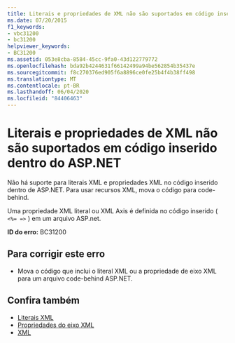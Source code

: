 ```yaml
---
title: Literais e propriedades de XML não são suportados em código inserido dentro do ASP.NET
ms.date: 07/20/2015
f1_keywords:
- vbc31200
- bc31200
helpviewer_keywords:
- BC31200
ms.assetid: 053e8cba-8584-45cc-9fa0-43d122779772
ms.openlocfilehash: bda92b4244631f66142499a94be562854b35437e
ms.sourcegitcommit: f8c270376ed905f6a8896ce0fe25b4f4b38ff498
ms.translationtype: MT
ms.contentlocale: pt-BR
ms.lasthandoff: 06/04/2020
ms.locfileid: "84406463"
---
```

# <a name="xml-literals-and-xml-properties-are-not-supported-in-embedded-code-within-aspnet"></a>Literais e propriedades de XML não são suportados em código inserido dentro do ASP.NET
Não há suporte para literais XML e propriedades XML no código inserido dentro de ASP.NET. Para usar recursos XML, mova o código para code-behind.  
  
 Uma propriedade XML literal ou XML Axis é definida no código inserido ( `<%= =>` ) em um arquivo ASP.net.  
  
 **ID do erro:** BC31200  
  
## <a name="to-correct-this-error"></a>Para corrigir este erro  
  
- Mova o código que inclui o literal XML ou a propriedade de eixo XML para um arquivo code-behind ASP.NET.  
  
## <a name="see-also"></a>Confira também

- [Literais XML](../xml-literals/index.md)
- [Propriedades do eixo XML](../xml-axis/index.md)
- [XML](../../programming-guide/language-features/xml/index.md)
